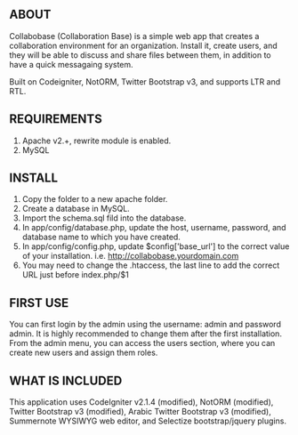 ABOUT
----------------------
Collabobase (Collaboration Base) is a simple web app that creates a collaboration environment
for an organization. Install it, create users, and they will be able to discuss and share files
between them, in addition to have a quick messagaing system.

Built on Codeigniter, NotORM, Twitter Bootstrap v3, and supports LTR and RTL.

REQUIREMENTS
----------------------
1. Apache v2.+, rewrite module is enabled.
2. MySQL

INSTALL
----------------------
1. Copy the folder to a new apache folder.
2. Create a database in MySQL.
3. Import the schema.sql fild into the database.
4. In app/config/database.php, update the host, username, password, and database name to which you have created.
5. In app/config/config.php, update $config['base_url'] to the correct value of your installation. i.e. http://collabobase.yourdomain.com
6. You may need to change the .htaccess, the last line to add the correct URL just before index.php/$1

FIRST USE
----------------------
You can first login by the admin using the username: admin and password admin.
It is highly recommended to change them after the first installation.
From the admin menu, you can access the users section, where you can create new users and assign them roles.

WHAT IS INCLUDED
----------------------
This application uses CodeIgniter v2.1.4 (modified), NotORM (modified), Twitter Bootstrap v3 (modified), Arabic Twitter Bootstrap v3 (modified), Summernote WYSIWYG web editor, and Selectize bootstrap/jquery plugins.
